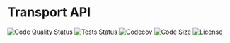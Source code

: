 # Transport API

![Code Quality Status](https://github.com/Los-Crackitos/transport-api/workflows/Code%20Quality/badge.svg?branch=master)
![Tests Status](https://github.com/Los-Crackitos/transport-api/workflows/Tests/badge.svg?branch=master)
[![Codecov](https://codecov.io/gh/Los-Crackitos/transport-api/branch/master/graph/badge.svg)](https://codecov.io/gh/Los-Crackitos/transport-api)
![Code Size](https://img.shields.io/github/languages/code-size/Los-Crackitos/transport-api)
[![License](https://img.shields.io/github/license/Los-Crackitos/transport-api)](LICENSE)
